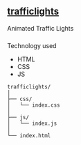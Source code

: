 ## <a href="https://georges034302.github.io/trafficlights/"> trafficlights </a>
Animated Traffic Lights

###
Technology used
- HTML
- CSS
- JS

```
trafficlights/
│
├── css/
│   └── index.css
│
├── js/
│   └── index.js
│
└── index.html
```

